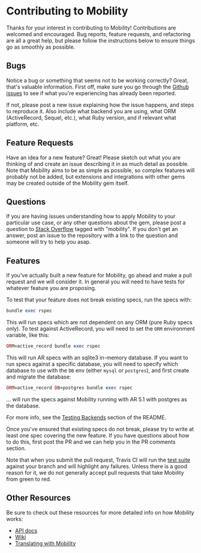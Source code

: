 # Contributing to Mobility

Thanks for your interest in contributing to Mobility! Contributions are welcomed and encouraged. Bug reports, feature requests, and refactoring are all a great help, but please follow the instructions below to ensure things go as smoothly as possible.

## Bugs

Notice a bug or something that seems not to be working correctly? Great, that's valuable information. First off, make sure you go through the [Github issues](https://github.com/shioyama/mobility/issues?utf8=%E2%9C%93&q=is%3Aissue) to see if what you're experiencing has already been reported.

If not, please post a new issue explaining how the issue happens, and steps to reproduce it. Also include what backend you are using, what ORM (ActiveRecord, Sequel, etc.), what Ruby version, and if relevant what platform, etc.

## Feature Requests

Have an idea for a new feature? Great! Please sketch out what you are thinking of and create an issue describing it in as much detail as possible. Note that Mobility aims to be as simple as possible, so complex features will probably not be added, but extensions and integrations with other gems may be created outside of the Mobility gem itself.

## Questions

If you are having issues understanding how to apply Mobility to your particular use case, or any other questions about the gem, please post a question to [Stack Overflow](http://stackoverflow.com) tagged with "mobility". If you don't get an answer, post an issue to the repository with a link to the question and someone will try to help you asap.

## Features

If you've actually built a new feature for Mobility, go ahead and make a pull request and we will consider it. In general you will need to have tests for whatever feature you are proposing.

To test that your feature does not break existing specs, run the specs with:

```ruby
bundle exec rspec
```

This will run specs which are not dependent on any ORM (pure Ruby specs only). To test against ActiveRecord, you will need to set the `ORM` environment variable, like this:

```ruby
ORM=active_record bundle exec rspec
```

This will run AR specs with an sqlite3 in-memory database. If you want to run specs against a specific database, you will need to specify which database to use with the `DB` env (either `mysql` or `postgres`), and first create and migrate the database:

```ruby
ORM=active_record DB=postgres bundle exec rspec
```

... will run the specs against Mobility running with AR 5.1 with postgres as the database.

For more info, see the [Testing Backends](https://github.com/shioyama/mobility#testing-backends) section of the README.

Once you've ensured that existing specs do not break, please try to write at least one spec covering the new feature. If you have questions about how to do this, first post the PR and we can help you in the PR comments section.

Note that when you submit the pull request, Travis CI will run the [test suite](https://travis-ci.org/mobility/mobility) against your branch and will highlight any failures. Unless there is a good reason for it, we do not generally accept pull requests that take Mobility from green to red.

## Other Resources

Be sure to check out these resources for more detailed info on how Mobility works:

- [API docs](http://www.rubydoc.info/gems/mobility)
- [Wiki](https://github.com/shioyama/mobility/wiki)
- [Translating with Mobility](http://dejimata.com/2017/3/3/translating-with-mobility)

